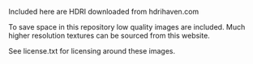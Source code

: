 Included here are HDRI downloaded from hdrihaven.com

To save space in this repository low quality images are included.
Much higher resolution textures can be sourced from this website.

See license.txt for licensing around these images.